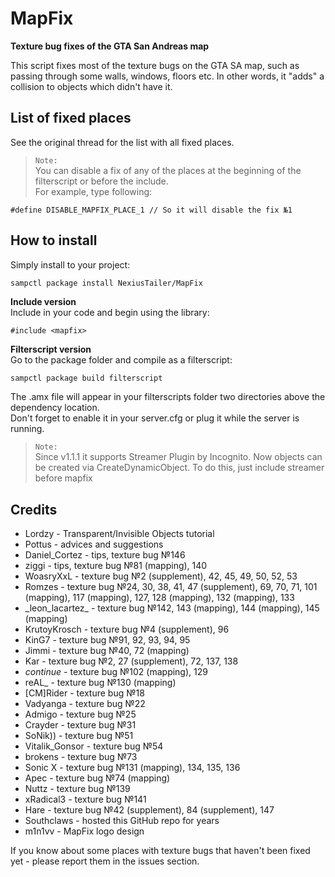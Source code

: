 # MapFix
**Texture bug fixes of the GTA San Andreas map**

This script fixes most of the texture bugs on the GTA SA map, such as passing through some walls, windows, floors etc.
In other words, it "adds" a collision to objects which didn't have it.

## List of fixed places

See the original thread for the list with all fixed places.

> `Note:`  
> You can disable a fix of any of the places at the beginning of the filterscript or before the include.  
> For example, type following:
```pawn
#define DISABLE_MAPFIX_PLACE_1 // So it will disable the fix №1
```

## How to install

Simply install to your project:
```bash
sampctl package install NexiusTailer/MapFix
```

**Include version**  
Include in your code and begin using the library:
```pawn
#include <mapfix>
```

**Filterscript version**  
Go to the package folder and compile as a filterscript:
```pawn
sampctl package build filterscript
```
The .amx file will appear in your filterscripts folder two directories above the dependency location.  
Don't forget to enable it in your server.cfg or plug it while the server is running.

> `Note:`  
> Since v1.1.1 it supports Streamer Plugin by Incognito. Now objects can be created via CreateDynamicObject. To do this, just include streamer before mapfix

## Credits
* Lordzy - Transparent/Invisible Objects tutorial  
* Pottus - advices and suggestions  
* Daniel_Cortez - tips, texture bug №146  
* ziggi - tips, texture bug №81 (mapping), 140  
* WoasryXxL - texture bug №2 (supplement), 42, 45, 49, 50, 52, 53  
* Romzes - texture bug №24, 30, 38, 41, 47 (supplement), 69, 70, 71, 101 (mapping), 117 (mapping), 127, 128 (mapping), 132 (mapping), 133  
* \_leon_lacartez_ - texture bug №142, 143 (mapping), 144 (mapping), 145 (mapping)  
* KrutoyKrosch - texture bug №4 (supplement), 96  
* KinG7 - texture bug №91, 92, 93, 94, 95  
* Jimmi - texture bug №40, 72 (mapping)  
* Kar - texture bug №2, 27 (supplement), 72, 137, 138  
* $continue$ - texture bug №102 (mapping), 129  
* reAL_ - texture bug №130 (mapping)  
* \[CM]Rider - texture bug №18  
* Vadyanga - texture bug №22  
* Admigo - texture bug №25  
* Crayder - texture bug №31  
* SoNik)) - texture bug №51  
* Vitalik_Gonsor - texture bug №54  
* brokens - texture bug №73  
* Sonic X - texture bug №131 (mapping), 134, 135, 136  
* Apec - texture bug №74 (mapping)  
* Nuttz - texture bug №139  
* xRadical3 - texture bug №141  
* Hare - texture bug №42 (supplement), 84 (supplement), 147  
* Southclaws - hosted this GitHub repo for years  
* m1n1vv - MapFix logo design

If you know about some places with texture bugs that haven't been fixed yet - please report them in the issues section.
